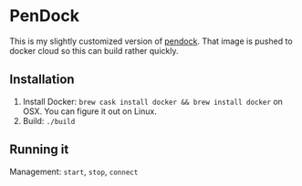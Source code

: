 # PenDock

This is my slightly customized version of
[pendock](https://github.com/drtychai/pendock). That image is pushed to
docker cloud so this can build rather quickly.

## Installation
1. Install Docker: `brew cask install docker && brew install docker` on OSX. You can figure it out on Linux.
2. Build: `./build`

## Running it
Management: `start`, `stop`, `connect`

